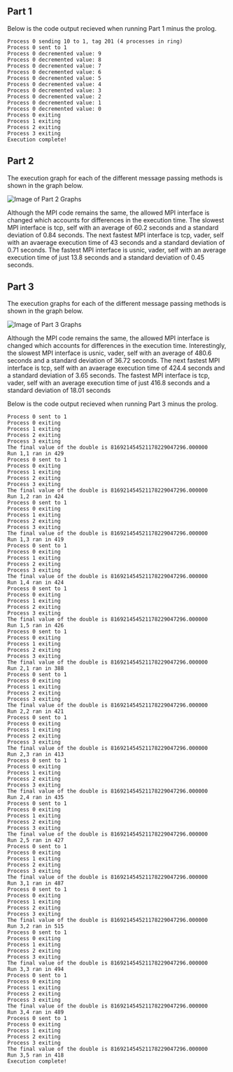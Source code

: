 ## Part 1
Below is the code output recieved when running Part 1 minus the prolog.

```
Process 0 sending 10 to 1, tag 201 (4 processes in ring)
Process 0 sent to 1
Process 0 decremented value: 9
Process 0 decremented value: 8
Process 0 decremented value: 7
Process 0 decremented value: 6
Process 0 decremented value: 5
Process 0 decremented value: 4
Process 0 decremented value: 3
Process 0 decremented value: 2
Process 0 decremented value: 1
Process 0 decremented value: 0
Process 0 exiting
Process 1 exiting
Process 2 exiting
Process 3 exiting
Execution complete!
```

## Part 2
The execution graph for each of the different message passing methods is shown in the graph below.

![Image of Part 2 Graphs](https://github.com/daemon-deacons/project-9-hao-jacques-max-sophia-alex/blob/master/part_2_graph.png)

Although the MPI code remains the same, the allowed MPI interface is changed which accounts for differences in the execution time. The slowest MPI interface is tcp, self with an average of 60.2 seconds and a standard deviation of 0.84 seconds. The next fastest MPI interface is tcp, vader, self with an avaerage execution time of 43 seconds and a standard deviation of 0.71 seconds. The fastest MPI interface is usnic, vader, self with an average execution time of just 13.8 seconds and a standard deviation of 0.45 seconds.

## Part 3
The execution graphs for each of the different message passing methods is shown in the graph below.

![Image of Part 3 Graphs](https://github.com/daemon-deacons/project-9-hao-jacques-max-sophia-alex/blob/master/part_3_graph.png)

Although the MPI code remains the same, the allowed MPI interface is changed which accounts for differences in the execution time. Interestingly, the slowest MPI interface is usnic, vader, self with an average of 480.6 seconds and a standard deviation of 36.72 seconds. The next fastest MPI interface is tcp, self with an avaerage execution time of 424.4 seconds and a standard deviation of 3.65 seconds. The fastest MPI interface is tcp, vader, self with an average execution time of just 416.8 seconds and a standard deviation of 18.01 seconds

Below is the code output recieved when running Part 3 minus the prolog.

```
Process 0 sent to 1
Process 0 exiting
Process 1 exiting
Process 2 exiting
Process 3 exiting
The final value of the double is 816921454521178229047296.000000
Run 1,1 ran in 429
Process 0 sent to 1
Process 0 exiting
Process 1 exiting
Process 2 exiting
Process 3 exiting
The final value of the double is 816921454521178229047296.000000
Run 1,2 ran in 424
Process 0 sent to 1
Process 0 exiting
Process 1 exiting
Process 2 exiting
Process 3 exiting
The final value of the double is 816921454521178229047296.000000
Run 1,3 ran in 419
Process 0 sent to 1
Process 0 exiting
Process 1 exiting
Process 2 exiting
Process 3 exiting
The final value of the double is 816921454521178229047296.000000
Run 1,4 ran in 424
Process 0 sent to 1
Process 0 exiting
Process 1 exiting
Process 2 exiting
Process 3 exiting
The final value of the double is 816921454521178229047296.000000
Run 1,5 ran in 426
Process 0 sent to 1
Process 0 exiting
Process 1 exiting
Process 2 exiting
Process 3 exiting
The final value of the double is 816921454521178229047296.000000
Run 2,1 ran in 388
Process 0 sent to 1
Process 0 exiting
Process 1 exiting
Process 2 exiting
Process 3 exiting
The final value of the double is 816921454521178229047296.000000
Run 2,2 ran in 421
Process 0 sent to 1
Process 0 exiting
Process 1 exiting
Process 2 exiting
Process 3 exiting
The final value of the double is 816921454521178229047296.000000
Run 2,3 ran in 413
Process 0 sent to 1
Process 0 exiting
Process 1 exiting
Process 2 exiting
Process 3 exiting
The final value of the double is 816921454521178229047296.000000
Run 2,4 ran in 435
Process 0 sent to 1
Process 0 exiting
Process 1 exiting
Process 2 exiting
Process 3 exiting
The final value of the double is 816921454521178229047296.000000
Run 2,5 ran in 427
Process 0 sent to 1
Process 0 exiting
Process 1 exiting
Process 2 exiting
Process 3 exiting
The final value of the double is 816921454521178229047296.000000
Run 3,1 ran in 487
Process 0 sent to 1
Process 0 exiting
Process 1 exiting
Process 2 exiting
Process 3 exiting
The final value of the double is 816921454521178229047296.000000
Run 3,2 ran in 515
Process 0 sent to 1
Process 0 exiting
Process 1 exiting
Process 2 exiting
Process 3 exiting
The final value of the double is 816921454521178229047296.000000
Run 3,3 ran in 494
Process 0 sent to 1
Process 0 exiting
Process 1 exiting
Process 2 exiting
Process 3 exiting
The final value of the double is 816921454521178229047296.000000
Run 3,4 ran in 489
Process 0 sent to 1
Process 0 exiting
Process 1 exiting
Process 2 exiting
Process 3 exiting
The final value of the double is 816921454521178229047296.000000
Run 3,5 ran in 418
Execution complete!
```
